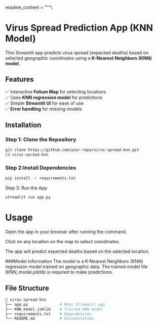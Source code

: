 readme_content = """\
# **Virus Spread Prediction App (KNN Model)**  

This Streamlit app predicts virus spread (expected deaths) based on selected geographic coordinates using a **K-Nearest Neighbors (KNN) model**.  

## **Features**  
✅ Interactive **Folium Map** for selecting locations  
✅ Uses **KNN regression model** for predictions  
✅ Simple **Streamlit UI** for ease of use  
✅ **Error handling** for missing models  

## **Installation**  
### **Step 1: Clone the Repository**  
```bash
git clone https://github.com/your-repo/virus-spread-knn.git
cd virus-spread-knn
```
### **Step 2:Install Dependencies**  
```bash
pip install -r requirements.txt
```
Step 3: Run the App
```bash
streamlit run app.py
```

# **Usage**
Open the app in your browser after running the command.

Click on any location on the map to select coordinates.

The app will predict expected deaths based on the selected location.

###Model Information
The model is a K-Nearest Neighbors (KNN) regression model trained on geographic data.
The trained model file (KNN_model.joblib) is required to make predictions.

## File Structure
```bash
📂 virus-spread-knn
├── app.py              # Main Streamlit app
├── KNN_model.joblib    # Trained KNN model
├── requirements.txt    # Dependencies
└── README.md           # Documentation
```
